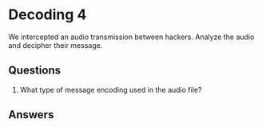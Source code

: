 # Decoding 4
We intercepted an audio transmission between hackers. Analyze the audio and decipher their message.

## Questions
1. What type of message encoding used in the audio file? 

## Answers
